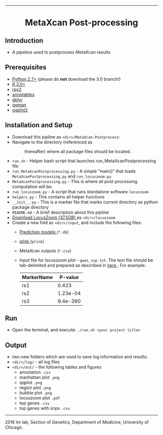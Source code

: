 --------------------------------------------------------------------------------

<h1 style="text-align: center;" markdown="1"> MetaXcan Post-processing </h1>

## Introduction 
+ A pipeline used to postprocess MetaXcan results 

## Prerequisites
+  <a rel="nofollow" class="external text" href="http://www.python.org/download/">Python 2.7+</a> (please do <b> not </b> download the 3.0 branch!)
+  <a rel="nofollow" class="external text" href="http://www.r-project.org/">R 3.0+</a>
+  <a rel="nofollow" class="external text" href="http://rpy2.readthedocs.io/en/version_2.7.x/"> rpy2 </a>
+  <a rel="nofollow" class="external text" href="https://github.com/stephenturner/annotables#how"> annotables </a>
+  <a rel="nofollow" class="external text" href="https://github.com/hadley/dplyr"> dplyr </a>
+  <a rel="nofollow" class="external text" href="https://github.com/stephenturner/qqman"> qqman </a>
+  <a rel="nofollow" class="external text" href="https://github.com/hadley/ggplot2"> ggplot2 </a>

## Installation and Setup 
+ Download this pipline as `<dir>/MetaXcan-Postprocess`:
 + Navigate to the directory (referenced as <dir> thereafter) where all package files should be located.  
 + `run.sh` - Helper bash script that launches run_MetaXcanPostprocessing file 
 + `run_MetaXcanPostprocessing.py` - A simple "main()" that loads `MetaXcanPostprocessing.py` and `run_locuszoom.py`
 + `MetaXcanPostprocessing.py` - This is where all post-processing computation will be. 
 + `run_locuszoom.py` - A script that runs standalone software `locuszoom`  
 + `helpers.py` - This contains all helper functions   
 + `__init__.py` - This is a marker file that marks current directory as python package directory 
 + `README.md` - A brief description about this pipline 
+ <a href = "http://genome.sph.umich.edu/wiki/LocusZoom_Standalone"> Download LocusZoom (37.5GB) </a> as `<dir>/locuszoom`
+ Create a new fold as `<dir>/input`, and include the following files:  
  + <a href = "http://hakyimlab.org/predictdb/"> Prediction models </a> (`*.db`)
  + <a href = "http://pngu.mgh.harvard.edu/~purcell/plink/"> plink </a> (`plink`)
  + MetaXcan outputs (`*.csv`) 
  + Input file for locuszoom plot - `gwas_snp.txt`. The text file should be tab-delimited and prepared as described in <a href = "http://genome.sph.umich.edu/wiki/LocusZoom_Standalone"> here </a>. For example: 
  
      MarkerName |	P-value
      ---- | -----
      rs1	|  0.423
      rs2 |	1.23e-04
      rs3 |	9.4e-390

## Run 
+ Open the terminal, and execute:
 ```./run.sh <your project title>``` 

## Output 
+ two new folders which are used to save log information and results: 
 + `<dir>/log/` - all log files 
 + `<dir>/out/` - the following tables and figures 
    + annotation `.csv`
    + manhattan plot `.png`
    + qqplot `.png`
    + region plot `.png`
    + bubble plot `.png`
    + locuszoom plot `.pdf`
    + top genes `.csv`
    + top genes with snps `.csv` 


--------------------------------------------------------------------------------

2016 Im lab, Section of Genetics, Department of Medicine, University of Chicago. 
